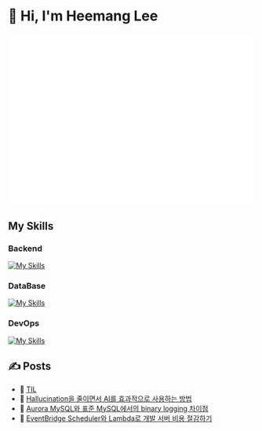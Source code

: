 # 👋 Hi, I'm Heemang Lee
![](/github-metrics.svg)

## My Skills
### Backend
<a href="https://skillicons.dev">
  <img src="https://skillicons.dev/icons?i=java,kotlin,python,spring,fastapi" alt="My Skills">
</a>

### DataBase
<a href="https://skillicons.dev">
  <img src="https://skillicons.dev/icons?i=mysql,mongodb,redis" alt="My Skills">
</a>

### DevOps
<a href="https://skillicons.dev">
  <img src="https://skillicons.dev/icons?i=aws,githubactions,ts,docker" alt="My Skills">
</a>

## ✍️ Posts
- 📌 [TIL](https://github.com/heemanglee/TIL/discussions)
- 🔗 [Hallucination을 줄이면서 AI를 효과적으로 사용하는 방법](https://server-technology.tistory.com/552)
- 🔗 [Aurora MySQL와 표준 MySQL에서의 binary logging 차이점](https://server-technology.tistory.com/553)
- 🔗 [EventBridge Scheduler와 Lambda로 개발 서버 비용 절감하기](https://server-technology.tistory.com/551)
